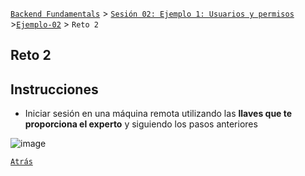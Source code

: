 [`Backend Fundamentals`](../../README.md) > [`Sesión 02: Ejemplo 1: Usuarios y permisos`](../README.md) >[`Ejemplo-02`](../Ejemplo-02) > `Reto 2`
	
## Reto 2

## Instrucciones

- Iniciar sesión en una máquina remota utilizando las **llaves que te proporciona el experto** y siguiendo los pasos anteriores

![image](https://www.hostinger.es/tutoriales/wp-content/uploads/sites/7/2017/09/encriptacion-simetrica-tutorial-ssh.jpg)

[`Atrás`](../Ejemplo-01)